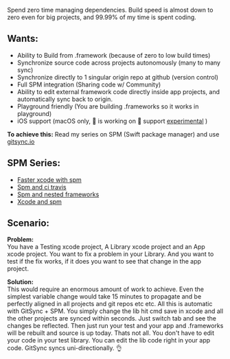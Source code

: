 Spend zero time managing dependencies<!--more-->. Build speed is almost down to zero even for big projects, and 99.99% of my time is spent coding. 

## Wants: 
- Ability to Build from .framework (because of zero to low build times)   
- Synchronize source code across projects autonomously (many to many sync)   
- Synchronize directly to 1 singular origin repo at github (version control)   
- Full SPM integration (Sharing code w/ Community)  
- Ability to edit external framework code directly inside app projects, and automatically sync back to origin.   
- Playground friendly (You are building .frameworks so it works in playground)   
- iOS support (macOS only, 🍏 is working on 📱 support [experimental](https://gist.github.com/nathanborror/4ecb16bcb1ae0bd11e7eed043c6cd8bd) )   
  
**To achieve this:** Read my series on SPM (Swift package manager) and use [gitsync.io](http://www.gitsync.io)   

## SPM Series:  
- [Faster xcode with spm](http://stylekit.org/blog/2017/02/10/Faster-XCode-with-SPM/) 
- [Spm and ci travis](http://stylekit.org/blog/2017/02/07/SPM-and-CI-travis/) 
- [Spm and nested frameworks](http://stylekit.org/blog/2017/02/06/SPM-and-nested-frameworks/)
- [Xcode and spm](http://stylekit.org/blog/2017/02/05/Xcode-and-spm/) 

## Scenario:
**Problem:**  
You have a Testing xcode project, A Library xcode project and an App xcode project. You want to fix a problem in your Library. And you want to test if the fix works, if it does you want to see that change in the app project. 
  
**Solution:**  
This would require an enormous amount of work to achieve. Even the simplest variable change would take 15 minutes to propagate and be perfectly aligned in all projects and git repos etc etc. All this is automatic with GitSync + SPM. You simply change the lib hit cmd save in xcode and all the other projects are synced within seconds. Just switch tab and see the changes be reflected. Then just run your test and your app and .frameworks will be rebuilt and source is up today. Thats not all. You don't have to edit your code in your test library. You can edit the lib code right in your app code. GitSync syncs uni-directionally. 👌   
